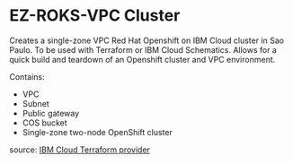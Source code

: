# EZ-ROKS-VPC Cluster

Creates a single-zone VPC Red Hat Openshift on IBM Cloud cluster in Sao Paulo. To be used with Terraform or IBM Cloud Schematics. Allows for a quick build and teardown of an Openshift cluster and VPC environment.

Contains:
- VPC
- Subnet
- Public gateway
- COS bucket
- Single-zone two-node OpenShift cluster

source: [IBM Cloud Terraform provider](https://github.com/IBM-Cloud/terraform-provider-ibm/tree/master/examples/ibm-cluster/roks-on-vpc-gen2)